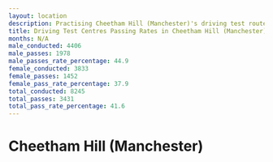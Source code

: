 ```yaml
---
layout: location
description: Practising Cheetham Hill (Manchester)'s driving test routes will help you become more confident in your gear-changing abilities.
title: Driving Test Centres Passing Rates in Cheetham Hill (Manchester)
months: N/A
male_conducted: 4406
male_passes: 1978
male_passes_rate_percentage: 44.9
female_conducted: 3833
female_passes: 1452
female_pass_rate_percentage: 37.9
total_conducted: 8245
total_passes: 3431
total_pass_rate_percentage: 41.6
---
```


# Cheetham Hill (Manchester)
